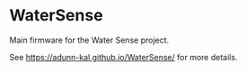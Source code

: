 # WaterSense

Main firmware for the Water Sense project.

See https://adunn-kal.github.io/WaterSense/ for more details.

